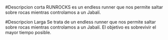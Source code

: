 #Descripcion corta
RUNROCKS es un endless runner que nos permite saltar sobre rocas mientras controlamos a un Jabalí.

#Descripcion Larga
Se trata de un endless runner que nos permite saltar sobre rocas mientras controlamos a un Jabalí. El objetivo es sobrevivir el mayor tiempo posible.